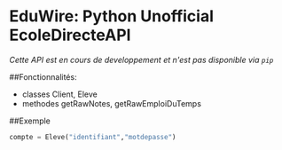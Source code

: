 # EduWire: Python Unofficial EcoleDirecteAPI 
*Cette API est en cours de developpement et n'est pas disponible via `pip`*

##Fonctionnalités:

 - classes Client, Eleve
 - methodes getRawNotes, getRawEmploiDuTemps

##Exemple
```python
compte = Eleve("identifiant","motdepasse")
```